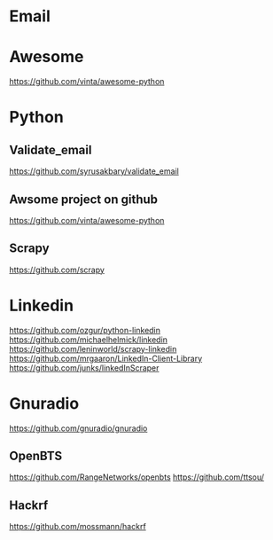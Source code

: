 Email
=====

Awesome
=======
https://github.com/vinta/awesome-python

Python
======

Validate_email
--------------
https://github.com/syrusakbary/validate_email

Awsome project on github
------------------------
https://github.com/vinta/awesome-python

Scrapy
------
https://github.com/scrapy

Linkedin
=======
https://github.com/ozgur/python-linkedin
https://github.com/michaelhelmick/linkedin
https://github.com/leninworld/scrapy-linkedin
https://github.com/mrgaaron/LinkedIn-Client-Library
https://github.com/junks/linkedInScraper


Gnuradio
========
https://github.com/gnuradio/gnuradio

OpenBTS
-------
https://github.com/RangeNetworks/openbts
https://github.com/ttsou/


Hackrf
------
https://github.com/mossmann/hackrf
